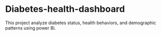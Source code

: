 # Diabetes-health-dashboard
This project analyze diabetes status, health behaviors, and demographic patterns using power Bi.
